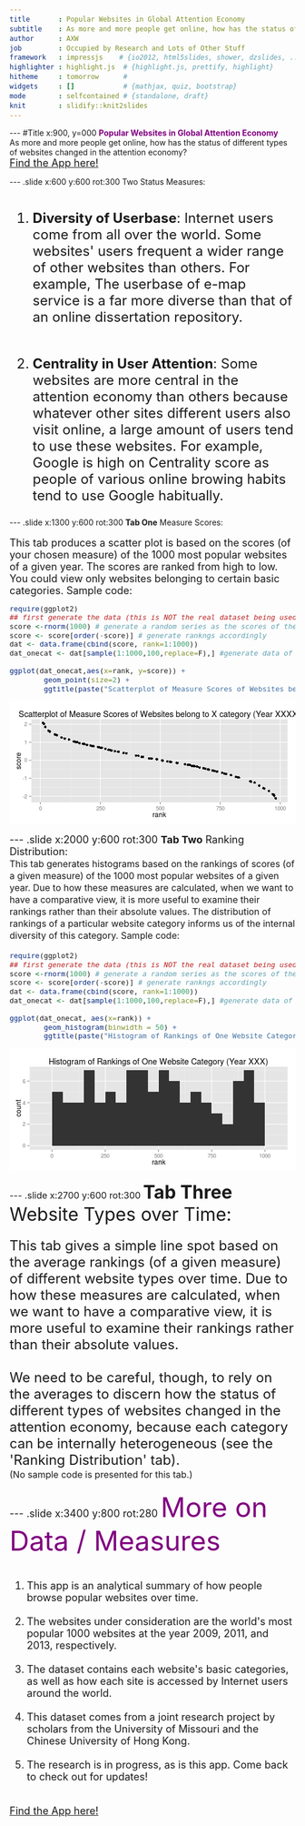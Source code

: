 ```yaml
---
title       : Popular Websites in Global Attention Economy
subtitle    : As more and more people get online, how has the status of different types of websites changed in the attention economy?
author      : AXW
job         : Occupied by Research and Lots of Other Stuff
framework   : impressjs    # {io2012, html5slides, shower, dzslides, ...}
highlighter : highlight.js  # {highlight.js, prettify, highlight}
hitheme     : tomorrow      # 
widgets     : []            # {mathjax, quiz, bootstrap}
mode        : selfcontained # {standalone, draft}
knit        : slidify::knit2slides
---
```


--- #Title x:900, y=000 
<font color=purple>**Popular Websites in Global Attention Economy** <br></font>
As more and more people get online, how has the status of different types of websites changed in the attention economy?<br>
<font family=verdana size=4px>[Find the App here!](https://angelaxwu.shinyapps.io/9Products)</font>

--- .slide x:600 y:600 rot:300
<font family=verdana>Two Status Measures: <br><br></font>
<font size=5px>

1. **Diversity of Userbase**: Internet users come from all over the world. Some websites' users frequent a wider range of other websites than others. For example, The userbase of e-map service is a far more diverse than that of an online dissertation repository.<br><br>

2. **Centrality in User Attention**: Some websites are more central in the attention economy than others because whatever other sites different users also visit online, a large amount of users tend to use these websites. For example, Google is high on Centrality score as people of various online browing habits tend to use Google habitually.<br> 

</font>

--- .slide x:1300 y:600 rot:300
**Tab One** Measure Scores: <br><br> <font size=4px>
This tab produces a scatter plot is based on the scores (of your chosen measure) of the 1000 most popular websites of a given year. The scores are ranked from high to low. You could view only websites belonging to certain basic categories. Sample code:
<font size=2px>

```r
require(ggplot2)
## first generate the data (this is NOT the real dataset being used in the app)
score <-rnorm(1000) # generate a random series as the scores of the 1000 websites
score <- score[order(-score)] # generate rankngs accordingly
dat <- data.frame(cbind(score, rank=1:1000))
dat_onecat <- dat[sample(1:1000,100,replace=F),] #generate data of one "category" (of 100 websites in this case)

ggplot(dat_onecat,aes(x=rank, y=score)) + 
        geom_point(size=2) + 
        ggtitle(paste("Scatterplot of Measure Scores of Websites belong to X category (Year XXXX)"))
```

<img src="assets/fig/simple-plot-1.png" title="plot of chunk simple-plot" alt="plot of chunk simple-plot" style="display: block; margin: auto;" />
</font>

--- .slide x:2000 y:600 rot:300
**Tab Two** Ranking Distribution: <br><font size=3px>
This tab generates histograms based on the rankings of scores (of a given measure) of the 1000 most popular websites of a given year. Due to how these measures are calculated, when we want to have a comparative view, it is more useful to examine their rankings rather than their absolute values. The distribution of rankings of a particular website category informs us of the internal diversity of this category. Sample code:
<font size=2px>

```r
require(ggplot2)
## first generate the data (this is NOT the real dataset being used in the app)
score <-rnorm(1000) # generate a random series as the scores of the 1000 websites
score <- score[order(-score)] # generate rankngs accordingly
dat <- data.frame(cbind(score, rank=1:1000))
dat_onecat <- dat[sample(1:1000,100,replace=F),] #generate data of one "category" (of 100 websites in this case)

ggplot(dat_onecat, aes(x=rank)) + 
        geom_histogram(binwidth = 50) + 
        ggtitle(paste("Histogram of Rankings of One Website Category (Year XXX)"))
```

<img src="assets/fig/simple-plot2-1.png" title="plot of chunk simple-plot2" alt="plot of chunk simple-plot2" style="display: block; margin: auto;" />
</font>

--- .slide x:2700 y:600 rot:300
<font size=6px>**Tab Three** Website Types over Time: </font><br><br><font size=5px>
This tab gives a simple line spot based on the average rankings (of a given measure) of different website types over time. Due to how these measures are calculated, when we want to have a comparative view, it is more useful to examine their rankings rather than their absolute values. <br><br>
We need to be careful, though, to rely on the averages to discern how the status of different types of websites changed in the attention economy, because each category can be internally heterogeneous (see the 'Ranking Distribution' tab).</font> <br>
<font size=3px>(No sample code is presented for this tab.) </font>
</font>

--- .slide x:3400 y:800 rot:280
<font size=7px color=purple>More on Data / Measures</font><br><br><font size=4px>

1. This app is an analytical summary of how people browse popular websites over time. <br><br>
2. The websites under consideration are the world's most popular 1000 websites at the year 2009, 2011, and 2013, respectively. <br><br>
3. The dataset contains each website's basic categories, as well as how each site is accessed by Internet users around the world. <br><br>
4. This dataset comes from a joint research project by scholars from the University of Missouri and the Chinese University of Hong Kong. <br><br>
5. The research is in progress, as is this app. Come back to check out for updates!<br><br>

<font family=verdana size=4px>[Find the App here!](https://angelaxwu.shinyapps.io/9Products)</font>
</font>
